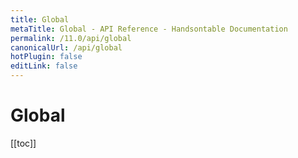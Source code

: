 ```yaml
---
title: Global
metaTitle: Global - API Reference - Handsontable Documentation
permalink: /11.0/api/global
canonicalUrl: /api/global
hotPlugin: false
editLink: false
---
```


# Global

[[toc]]

